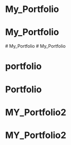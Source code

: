 # My_Portfolio
# My_Portfolio
#   M y _ P o r t f o l i o  
 # My_Portfolio
# portfolio
# Portfolio
# MY_Portfolio2
# MY_Portfolio2
